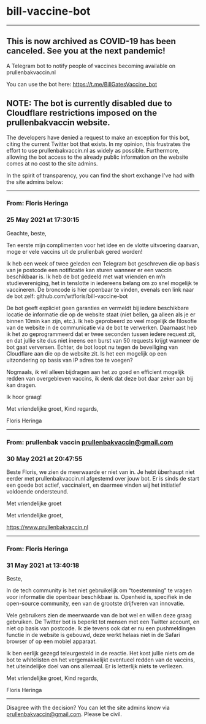 # bill-vaccine-bot
-----
This is now archived as COVID-19 has been canceled. See you at the next pandemic!
-----
A Telegram bot to notify people of vaccines becoming available on prullenbakvaccin.nl

You can use the bot here: https://t.me/BillGatesVaccine_bot


## NOTE: The bot is currently **disabled** due to Cloudflare restrictions imposed on the prullenbakvaccin website.
The developers have denied a request to make an exception for this bot, citing the current Twitter bot that exists. In my opinion, this frustrates the effort to use prullenbakvaccin.nl as widely as possible. Furthermore, allowing the bot access to the already public information on the website comes at no cost to the site admins.

In the spirit of transparency, you can find the short exchange I've had with the site admins below:

-----
### From: Floris Heringa
### 25 May 2021 at 17:30:15

Geachte, beste,

Ten eerste mijn complimenten voor het idee en de vlotte uitvoering daarvan, moge er vele vaccins uit de prullenbak gered worden!

Ik heb een week of twee geleden een Telegram bot geschreven die op basis van je postcode een notificatie kan sturen wanneer er een vaccin beschikbaar is. Ik heb de bot gedeeld met wat vrienden en m’n studievereniging, het in tenslotte in iedereens belang om zo snel mogelijk te vaccineren. De broncode is hier openbaar te vinden, evenals een link naar de bot zelf: github.com/wtfloris/bill-vaccine-bot

De bot geeft expliciet geen garanties en vermeldt bij iedere beschikbare locatie de informatie die op de website staat (niet bellen, ga alleen als je er binnen 10min kan zijn, etc.). Ik heb geprobeerd zo veel mogelijk de filosofie van de website in de communicatie via de bot te verwerken. Daarnaast heb ik het zo geprogrammeerd dat er twee seconden tussen iedere request zit, en dat jullie site dus niet ineens een burst van 50 requests krijgt wanneer de bot gaat verversen. Echter, de bot loopt nu tegen de beveiliging van Cloudflare aan die op de website zit. Is het een mogelijk op een uitzondering op basis van IP adres toe te voegen?

Nogmaals, ik wil alleen bijdragen aan het zo goed en efficient mogelijk redden van overgebleven vaccins, ik denk dat deze bot daar zeker aan bij kan dragen.

Ik hoor graag!

Met vriendelijke groet,
Kind regards,

Floris Heringa

-----
### From: prullenbak vaccin <prullenbakvaccin@gmail.com>
### 30 May 2021 at 20:47:55

Beste Floris, we zien de meerwaarde er niet van in. Je hebt überhaupt niet eerder met prullenbakvaccin.nl afgestemd over jouw bot.
Er is sinds de start een goede bot actief, vaccinalert, en daarmee vinden wij het initiatief voldoende ondersteund. 

Met vriendelijke groet

Met vriendelijke groet, 

https://www.prullenbakvaccin.nl

-----
### From: Floris Heringa
### 31 May 2021 at 13:40:18

Beste,

In de tech community is het niet gebruikelijk om “toestemming” te vragen voor informatie die openbaar beschikbaar is. Openheid is, specifiek in de open-source community, een van de grootste drijfveren van innovatie.

Vele gebruikers zien de meerwaarde van de bot wel en willen deze graag gebruiken. De Twitter bot is beperkt tot mensen met een Twitter account, en niet op basis van postcode. Ik zie tevens ook dat er nu een pushmeldingen functie in de website is gebouwd, deze werkt helaas niet in de Safari browser of op een mobiel apparaat.

Ik ben eerlijk gezegd teleurgesteld in de reactie. Het kost jullie niets om de bot te whitelisten en het vergemakkelijkt eventueel redden van de vaccins, het uiteindelijke doel van ons allemaal. Er is letterlijk niets te verliezen.

Met vriendelijke groet,
Kind regards,

Floris Heringa

-----

Disagree with the decision? You can let the site admins know via prullenbakvaccin@gmail.com. Please be civil.
